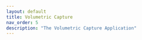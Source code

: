 ```yaml
---
layout: default
title: Volumetric Capture
nav_order: 5
description: "The Volumetric Capture Application"
---
```


<!--

# Volumetric Capture

## Running the application
Once all of the above steps are completed, you can launch the application which is under **volumetric_capture** folder at [Releases](https://github.com/VCL3D/VolumetricCapture/releases) by double clicking **volumetric_capture.exe**.

# Workflow
**TODO**
{: .label .label-red }

# Volumetric Capture Application User-Guide

**First time usage**: Once you have installed all the required software packages:
* [Remote Eye Windows Service](https://github.com/VCL3D/VolumetricCapture/wiki/Remote-Service)
* [Remote Eye Application](https://github.com/VCL3D/VolumetricCapture/wiki/Remote-Service)
* [Device Repository](https://github.com/VCL3D/VolumetricCapture/wiki/Device-Repository)
* [Volumetric Capture](https://github.com/VCL3D/VolumetricCapture/wiki/Volumetric-Capture-Setup)
* [Erlang Programming Language](https://www.erlang.org/)
* [RabbitMQ Message Broker](https://www.rabbitmq.com/)

## 1. Name each Intel RealSense Device and save their intrinsic parameters
* Plug an Intel RealSense device on the Workstation-PC to add the connected device to the device repository.
* Follow instructions on [Device Repository Page](https://github.com/VCL3D/VolumetricCapture/wiki/Device-Repository) to add a device to the Device Repository
* Repeat for all the devices you are going to use.

_If the devices' intrinsic parameters are not saved in the device repository you will not be able to calibrate the system_

## 2. Starting the Volumetric Capture application
* First, make sure that the devices are plugged on the Intel NUCs, and that each NUC mini-PC as well as the Workstation-PC are connected to the Network switch. 
* When you first start the Volumetric Capture application it should connect automatically to the RabbitMQ broker running on the Workstation-PC. If that is not the case, or if RabbitMQ broker runs on a different PC, you can start the application from a command-line with the following arguments:

`
volumetric_capture.exe -b <rabbit_mq_broker_local_ip> -u <rabbit_mq_username> -p <rabbit_mq_password>
`

* The application's GUI when the application starts:
<p align="center"><img src="https://github.com/VCL3D/VolumetricCapture/blob/master/doc/volumetric_capture_2019-01-21_10-33-19.png" alt="accessibility text"></p>

* The GUI is divided in widgets. Each widget is responsible for a different aspect of the application workflow.
<p align="center"><img src="https://github.com/VCL3D/VolumetricCapture/blob/master/doc/vol_cap_wiki_widgets.png" alt="accessibility text"></p>

1. Device Connection Manager Widget

2. Connected Devices Widget

3. Device Parameters Widget

4. Record Widget

5. Workflow Parameters Widget

6. Viewport Control Widget

## Application Workflow
### 1. Connection Manager Widget
When you first start the application, each of the named devices should appear on the **Connection Manager Widget**. From this widget you can connect all of the devices at once, or connect each device separately. In addition, you can modify the devices' connection Profile, or configure which device should be the Master device when using HW sync.

* **Connect** a **device**:

<p align="center"><img src="https://github.com/VCL3D/VolumetricCapture/blob/master/doc/vol_cap_wiki_connection_manager.png" alt="accessibility text"></p>
In order to connect a device you have to select which device to connect by clicking on the checkbox next to that device, and click the "Connect" Button. If you want to connect all of the devices at once, you can click the "Connect All" Button.

* Changing the **Connection Profile**.

<p align="center"><img src="https://github.com/VCL3D/VolumetricCapture/blob/master/doc/vol_cap_wiki_conn_man_profilepng.png" alt="accessibility text"></p>

**Connection Profiles** control the resolution of the color and the depth streams. The available Profiles are the following:

* **RGBD - FHD** -> (color & depth: 1920 x 1080)
* **RGBD - VGA** -> (color & depth: 640 x 480)
* **RGB - FHD, D - FHD / 2** -> (color: 1920 x 1080, depth: 1920 x 1080 resized to 960 x 540)
* **RGB - VGA, D - VGA / 2** -> (color: 640 x 480. depth: depth: 640 x 480 resized to 320 x 240)
* **RGB - FHD, D - FHD / 4** -> (color: 1920 x 1080, depth: 1920 x 1080 resized to 480 x 270)
* **RGB - VGA, D - FHD / 4** -> (color: 640 x 480, depth: 1920 x 1080 resized to 480 x 270)

If you have a slow connection, or if the Network Switch is not unmanaged you can select a Profile with lower resolution than Full HD. The default selected Profile is **RGB - FHD, D - FHD / 4** which has no problems with the recommended Network switch. 

* Set **Master** device for HW device synchronization:

<p align="center"><img src="https://github.com/VCL3D/VolumetricCapture/blob/master/doc/vol_cap_wiki_hw_syncpng.png" alt="accessibility text"></p>

From the drop-down menu next to the "Connect All" Button, you can select which device will be the **Master** device in a Hardware sync scenario. _In order to use the [hardware sync](https://github.com/VCL3D/VolumetricCapture/wiki/Capturer-Setup) feature, you need to have the HW sync cable assembled, and all of the devices connected via the GPIO port which is on the top of the device_.

Finally, when all of the devices are connected, each device viewport as well as the parameters of all the other widgets should appear on screen.

<p align="center"><img src="https://github.com/VCL3D/VolumetricCapture/blob/master/doc/vol_cap_connected.png" alt="accessibility text"></p>

### 3. Connected Devices Widget
The **Connected Devices** Widget, presents the bandwidth used from each connected device. In addition, you can change the corresponding device color, by clicking on each device's color picker.

<p align="center"><img src="https://github.com/VCL3D/VolumetricCapture/blob/master/doc/vol_cap_wiki_cenn_dev_color_pickerpng.png" alt="accessibility text"></p>

### 4. Device Parameters Widget
Experienced users have the ability to modify the parameters of the connected devices, by using the **Device Parameters** Widget. You can modify a specific parameter for all the devices at once, or for each device separately.

<p align="center"><img src="https://github.com/VCL3D/VolumetricCapture/blob/master/doc/vol_cap_wiki_dev_param.png" alt="accessibility text"></p>

The parameters you can modify are:
* Color Exposure
* Color Gain
* Color Brightness
* Color Sharpness
* Color Hue
* Color Saturation
* Maximum Distance (Depth Sensor)
* Depth Exposure
* Depth Gain
* Laser Power
* set/unset Color Auto Exposure
* set/unset Depth Auto Exposure

When modifying device parameters via the main **Device Parameter** Widget, then by default the modification will be applied to all of the connected devices. In order to modify parameters of a specific device, you have to first click on the device (colored buttons at the top of the Device Parameters Widget) 

<p align="center"><img src="https://github.com/VCL3D/VolumetricCapture/blob/master/doc/vol_cap_wiki_sep_dev_param.png" alt="accessibility text"></p>

### 5. Workflow Parameters Widget

More experienced users have also the ability to modify workflow parameters, via the **Workflow Parameters** Widget. From **Workflow Parameters** Widget you can change parameters regarding color, and depth compression, as well as temporal and spatial filter parameters for the depth stream.

<p align="center"><img src="https://github.com/VCL3D/VolumetricCapture/blob/master/doc/vol_cap_wiki_work_params.png" alt="accessibility text"></p>

The parameters you can modify via this widget are the following:
* **Jpeg Compression**: 
    * Quality: Modifies the quality of the color stream compression (higher value means higher quality)
* **Entropy Compression** (Depth stream compression parameters):
    * **Method**: You can choose one of the following entropy compression methods:
        * Blosc
        * Lz4
        * Lz4HC
        * Snappy
        * Zlib
        * Zstd
    * **Level**: The level of compression (higher value means better compression)
    * **Shuffle**: **Byte** or **Bit**
* **Spatial Filter** (Depth Stream Spatial Filter):
    * **Iterations**: Number of iterations
    * **Weight**:
    * **Step**:
    * **Hole Filling**:
* **Temporal Filter** (Depth Stream Temporal Filter):
    * **Weight**:
    * **Step**:
    * **Persistency**:

### 6. Viewport Control Widget

From the **Viewport Control** Widget can modify the main Viewport's parameters, like hide/show the Bounding Box, hide/show the Plane, switch from color per view to colored point cloud etc.

<p align="center"><img src="https://github.com/VCL3D/VolumetricCapture/blob/master/doc/vol_cap_wiki_view_control.png" alt="accessibility text"></p>

### 7. Record Widget

From the **Record Widget** you can record sequences and take snapshot of all the connected devices.
You can select a name for the sequence or the snapshot you are going to capture, by typing the name that you desire in the text-field of each operation (_Record_ or _Snapshot_) and by hitting _Enter_.


<p align="center"><img src="https://github.com/VCL3D/VolumetricCapture/blob/master/doc/vol_cap_wiki_record.png" alt="accessibility text"></p>

<p align="center"><img src="https://github.com/VCL3D/VolumetricCapture/blob/master/doc/vol_cap_wiki_record_names.png" alt="accessibility text"></p>

Then you can hit the "Start" Button to start recording a sequence, or the "Snapshot" Button to save a snapshot. The captured sequences and snapshots are saved in the **Data** folder, in the directory in which the **Volumetric Capture** application is installed.

## System Calibration
We provide an easy calibration method analyzed [here](https://github.com/VCL3D/VolumetricCapture/wiki/Calibration-&-Setup).
In order to calibrate the system you have to assemble the calibration structure and put it in the middle of the capturing space. 
Open "Calibration"->"Configure" to visualize the calibration parameters (set **iterations** to maximum for optimal calibration). Then from the top toolbar you must select "Calibration"->"Capture" in order to capture snapshots of the depth stream. When snapshot capturing is finished, you must select "Calibration"->"Calibrate". The you should wait until the Calibration is finished and hit the "Load Latest" Button on the down-left side of the calibration pop-up.

<p align="center"><img src="https://github.com/VCL3D/VolumetricCapture/blob/master/doc/vol_cap_wiki_calib_cap.png" alt="accessibility text"></p>

<p align="center"><img src="https://github.com/VCL3D/VolumetricCapture/blob/master/doc/vol_cap_wiki_calib_cap_fin.png" alt="accessibility text"></p>

<p align="center"><img src="https://github.com/VCL3D/VolumetricCapture/blob/master/doc/vol_cap_wiki_calib_calib.png" alt="accessibility text"></p>

Once the calibration is finished, you should be able to see the point-cloud of the calibration structure.

## Hardware & Software Synchronization

As mentioned above, you can use the Hardware synchronization feature if you have assembled the synchronization cables, by choosing the **Master** device from the drop-down menu of the **Connection Manager** Widget.

While multi-device hardware synchronization is useful for acquiring synchronized frames on the device side (i.e. every device will acquire a frame at the peak of the master device's signal), the mini-PCs that control each device may not be in sync with the main-PC. 

For this reason and in order to capture synchronized RGB-D sequences, software clock synchronization is useful for computing the offsets between the clocks of the mini-PCs and the main-PC, and synchronize the captured RGB-D sequences.

The Volumetric Capture software provides three PTP-style software synchronization modes, **pyPTP**, **nPTP** and **PTPd**.

* **pyPTP** is an external python compiled executable for calculating the clock offset of every mini-PC to the main-PC.
* **nPTP** is a native implementation of the same functionality as pyPTP.
* **PTPd** is a native implementation that is triggered periodically while the main program runs, updating each mini-PC's offset automatically at each period.

Synchronization is enabled by the **Synchronization** Toolbar menu.

<p align="center"><img src="https://github.com/VCL3D/VolumetricCapture/blob/master/doc/toolbar_sync.png" alt="accessibility text"></p>

The options are the following:
* pyPTP: Runs pyPTP synchronization
* nPTP: Runs native PTP synchronization
* PTPd: Runs continuous nPTP synchronization
* Load Latest: Loads the latest synchronization results
* Configure PTP: Enables PTP parameter configuration

### PTP Configuration
Our PTP synchronization methods compute the average offset of the distributed mini-PC clocks with the main-PC. Through the configuration window you can modify the aggregation window size for nPTP and PTPd, the triggering period for PTPd, while pyPTP is not configurable. You can select which synchronization method you want to configure from the drop-down menu on the PTP configuration window.

You can select which PTP configurations to modify by selecting the corresponding PTP method from the drop-down menu on the PTP-Synchronization Configuration widget.

<p align="center"><img src="https://github.com/VCL3D/VolumetricCapture/blob/master/doc/ptp_settings.png" alt="accessibility text"></p>

<p align="center"><img src="https://github.com/VCL3D/VolumetricCapture/blob/master/doc/nptp_settings.png" alt="accessibility text"></p>

<p align="center"><img src="https://github.com/VCL3D/VolumetricCapture/blob/master/doc/ptpd_settings.png" alt="accessibility text"></p>

### Running PTP synchronization
#### pyPTP
When pyPTP is running (by clicking the corresponding option on the Synchronization menu) a popup will appear on which the synchronization results will be displayed when the synchronization process finishes. You should click the "**Load Latest**" button in order to load the calculated synchronization results.

<p align="center"><img src="https://github.com/VCL3D/VolumetricCapture/blob/master/doc/pyPTP_syncing.png" alt="accessibility text"></p>

<p align="center"><img src="https://github.com/VCL3D/VolumetricCapture/blob/master/doc/pyPTP_load_latest.png" alt="accessibility text"></p>

#### nPTP

When nPTP is running (by clicking the corresponding option on the Synchronization menu) a popup will appear that will inform the user when the process is finished. Again, you should click the "**Load Latest**" button to load the calculated synchronization offsets.

<p align="center"><img src="https://github.com/VCL3D/VolumetricCapture/blob/master/doc/nptp_synchronization.png" alt="accessibility text"></p>

<p align="center"><img src="https://github.com/VCL3D/VolumetricCapture/blob/master/doc/nptp_completed.png" alt="accessibility text"></p>

#### PTPd

When the **PTPd** option is selected from the **Synchronization** menu, a pop-up will appear prompting the user to start the synchronization process.

<p align="center"><img src="https://github.com/VCL3D/VolumetricCapture/blob/master/doc/ptpd_synchronization.png" alt="accessibility text"></p>

Once the user clicks the "**Start**" button the synchronization will start and the calculated clock offsets will be loaded automatically. The calculation of the synchronization offsets will be triggered every 2 seconds by default (a parameter that can be modified from the **PTP-Synchronization Configuration** widget). In order to stop the process, the user must select **PTPd** from the **Synchronization** menu, and click the "**Stop**" button.

<p align="center"><img src="https://github.com/VCL3D/VolumetricCapture/blob/master/doc/ptpd_stop.png" alt="accessibility text"></p>
 
Finally, the user can check if synchronization offsets are loaded for every device from the **Connected Devices** widget where a clock icon will be displayed under every device name if the synchronization offsets are loaded.

<p align="center"><img src="https://github.com/VCL3D/VolumetricCapture/blob/master/doc/sync_connection.png" alt="accessibility text"></p>

# Volumetric Capture Application User-Guide

**First time usage**: Once you have installed all the required software packages:
* [Remote Eye Windows Service](https://github.com/VCL3D/VolumetricCapture/wiki/Remote-Service)
* [Remote Eye Application](https://github.com/VCL3D/VolumetricCapture/wiki/Remote-Service)
* [Device Repository](https://github.com/VCL3D/VolumetricCapture/wiki/%5B4.0%5D-Device-Repository-tool)
* [Volumetric Capture](https://github.com/VCL3D/VolumetricCapture/wiki/Volumetric-Capture-Setup)
* [Erlang Programming Language](https://www.erlang.org/)
* [RabbitMQ Message Broker](https://www.rabbitmq.com/)

## 1. Name each Kinect Azure Device and save their intrinsic parameters
* Plug an Intel Kinect Azuredevice on the Workstation-PC to add the connected device to the device repository.
* Follow instructions on [Device Repository Page](https://github.com/VCL3D/VolumetricCapture/wiki/%5B4.0%5D-Device-Repository-tool) to add a device to the Device Repository
* Repeat for all the devices you are going to use.

_If the devices' intrinsic parameters are not saved in the device repository you will not be able to calibrate the system_

## 2. Starting the Volumetric Capture application
* First, make sure that the devices are plugged on the Intel NUCs, and that each NUC mini-PC as well as the Workstation-PC are connected to the Network switch. 
* When you first start the Volumetric Capture application it should connect automatically to the RabbitMQ broker running on the Workstation-PC. If that is not the case, or if RabbitMQ broker runs on a different PC, you can start the application from a command-line with the following arguments:

`
volumetric_capture.exe -b <rabbit_mq_broker_local_ip> -u <rabbit_mq_username> -p <rabbit_mq_password>
`

* The application's GUI when the application starts:
<p align="center"><img src="https://github.com/VCL3D/VolumetricCapture/blob/master/doc/volumetric_capture_2019-01-21_10-33-19.png" alt="accessibility text"></p>

* The GUI is divided in widgets. Each widget is responsible for a different aspect of the application workflow.
<p align="center"><img src="https://github.com/VCL3D/VolumetricCapture/blob/master/doc/vol_cap_wiki_widgets.png" alt="accessibility text"></p>

1. Device Connection Manager Widget

2. Connected Devices Widget

3. Device Parameters Widget

4. Record Widget

5. Workflow Parameters Widget

6. Viewport Control Widget

## Application Workflow
### 1. Connection Manager Widget
When you first start the application, each of the named devices should appear on the **Connection Manager Widget**. From this widget you can connect all of the devices at once, or connect each device separately. In addition, you can modify the devices' connection Profile, or configure which device should be the Master device when using HW sync.

* **Connect** a **device**:

<p align="center"><img src="https://github.com/VCL3D/VolumetricCapture/blob/master/doc/vol_cap_wiki_connection_manager.png" alt="accessibility text"></p>
In order to connect a device you have to select which device to connect by clicking on the checkbox next to that device, and click the "Connect" Button. If you want to connect all of the devices at once, you can click the "Connect All" Button.

* Changing the **Connection Profile**.

<p align="center"><img src="https://github.com/VCL3D/VolumetricCapture/blob/master/doc/vol_cap_wiki_conn_man_profilepng.png" alt="accessibility text"></p>

**Connection Profiles** control the resolution of the color and the depth streams. The available Profiles are the following:

* **RGBD - FHD** -> (color & depth: 1920 x 1080)
* **RGBD - VGA** -> (color & depth: 640 x 480)
* **RGB - FHD, D - FHD / 2** -> (color: 1920 x 1080, depth: 1920 x 1080 resized to 960 x 540)
* **RGB - VGA, D - VGA / 2** -> (color: 640 x 480. depth: depth: 640 x 480 resized to 320 x 240)
* **RGB - FHD, D - FHD / 4** -> (color: 1920 x 1080, depth: 1920 x 1080 resized to 480 x 270)
* **RGB - VGA, D - FHD / 4** -> (color: 640 x 480, depth: 1920 x 1080 resized to 480 x 270)

If you have a slow connection, or if the Network Switch is not unmanaged you can select a Profile with lower resolution than Full HD. The default selected Profile is **RGB - FHD, D - FHD / 4** which has no problems with the recommended Network switch. 

* Set **Master** device for HW device synchronization:

<p align="center"><img src="https://github.com/VCL3D/VolumetricCapture/blob/master/doc/vol_cap_wiki_hw_syncpng.png" alt="accessibility text"></p>

From the drop-down menu next to the "Connect All" Button, you can select which device will be the **Master** device in a Hardware sync scenario. _In order to use the [hardware sync](https://github.com/VCL3D/VolumetricCapture/wiki/Capturer-Setup) feature, you need to have the HW sync cable assembled, and all of the devices connected via the GPIO port which is on the top of the device_.

Finally, when all of the devices are connected, each device viewport as well as the parameters of all the other widgets should appear on screen.

<p align="center"><img src="https://github.com/VCL3D/VolumetricCapture/blob/master/doc/vol_cap_connected.png" alt="accessibility text"></p>

### 3. Connected Devices Widget
The **Connected Devices** Widget, presents the bandwidth used from each connected device. In addition, you can change the corresponding device color, by clicking on each device's color picker.

<p align="center"><img src="https://github.com/VCL3D/VolumetricCapture/blob/master/doc/vol_cap_wiki_cenn_dev_color_pickerpng.png" alt="accessibility text"></p>


### 4. Viewport Control Widget

From the **Viewport Control** Widget can modify the main Viewport's parameters, like hide/show the Bounding Box, hide/show the Plane, switch from color per view to colored point cloud etc.

<p align="center"><img src="https://github.com/VCL3D/VolumetricCapture/blob/master/doc/vol_cap_wiki_view_control.png" alt="accessibility text"></p>

### 5. Record Widget

From the **Record Widget** you can record sequences and take snapshot of all the connected devices.
You can select a name for the sequence or the snapshot you are going to capture, by typing the name that you desire in the text-field of each operation (_Record_ or _Snapshot_) and by hitting _Enter_.


<p align="center"><img src="https://github.com/VCL3D/VolumetricCapture/blob/master/doc/vol_cap_wiki_record.png" alt="accessibility text"></p>

<p align="center"><img src="https://github.com/VCL3D/VolumetricCapture/blob/master/doc/vol_cap_wiki_record_names.png" alt="accessibility text"></p>

Then you can hit the "Start" Button to start recording a sequence, or the "Snapshot" Button to save a snapshot. The captured sequences and snapshots are saved in the **Data** folder, in the directory in which the **Volumetric Capture** application is installed.

## System Calibration
We provide an easy calibration method analyzed [here](https://github.com/VCL3D/VolumetricCapture/wiki/Calibration-&-Setup-for-Kinect-Azure).
In order to calibrate the system you have to assemble the calibration structure and put it in the middle of the capturing space. 
Open "Calibration"->"Configure" to visualize the calibration parameters (set **iterations** to maximum for optimal calibration). Then from the top toolbar you must select "Calibration"->"Capture" in order to capture snapshots of the depth stream. When snapshot capturing is finished, you must select "Calibration"->"Calibrate". The you should wait until the Calibration is finished and hit the "Load Latest" Button on the down-left side of the calibration pop-up.

<p align="center"><img src="https://github.com/VCL3D/VolumetricCapture/blob/master/doc/vol_cap_wiki_calib_cap.png" alt="accessibility text"></p>

<p align="center"><img src="https://github.com/VCL3D/VolumetricCapture/blob/master/doc/vol_cap_wiki_calib_cap_fin.png" alt="accessibility text"></p>

<p align="center"><img src="https://github.com/VCL3D/VolumetricCapture/blob/master/doc/vol_cap_wiki_calib_calib.png" alt="accessibility text"></p>

Once the calibration is finished, you should be able to see the point-cloud of the calibration structure.

## Hardware & Software Synchronization

As mentioned above, you can use the Hardware synchronization feature if you have assembled the synchronization cables, by choosing the **Master** device from the drop-down menu of the **Connection Manager** Widget.

While multi-device hardware synchronization is useful for acquiring synchronized frames on the device side (i.e. every device will acquire a frame at the peak of the master device's signal), the mini-PCs that control each device may not be in sync with the main-PC. 

For this reason and in order to capture synchronized RGB-D sequences, software clock synchronization is useful for computing the offsets between the clocks of the mini-PCs and the main-PC, and synchronize the captured RGB-D sequences.

The Volumetric Capture software provides three PTP-style software synchronization modes, **pyPTP**, **nPTP** and **PTPd**.

* **pyPTP** is an external python compiled executable for calculating the clock offset of every mini-PC to the main-PC.
* **nPTP** is a native implementation of the same functionality as pyPTP.
* **PTPd** is a native implementation that is triggered periodically while the main program runs, updating each mini-PC's offset automatically at each period.

Synchronization is enabled by the **Synchronization** Toolbar menu.

<p align="center"><img src="https://github.com/VCL3D/VolumetricCapture/blob/master/doc/toolbar_sync.png" alt="accessibility text"></p>

The options are the following:
* pyPTP: Runs pyPTP synchronization
* nPTP: Runs native PTP synchronization
* PTPd: Runs continuous nPTP synchronization
* Load Latest: Loads the latest synchronization results
* Configure PTP: Enables PTP parameter configuration

### PTP Configuration
Our PTP synchronization methods compute the average offset of the distributed mini-PC clocks with the main-PC. Through the configuration window you can modify the aggregation window size for nPTP and PTPd, the triggering period for PTPd, while pyPTP is not configurable. You can select which synchronization method you want to configure from the drop-down menu on the PTP configuration window.

You can select which PTP configurations to modify by selecting the corresponding PTP method from the drop-down menu on the PTP-Synchronization Configuration widget.

<p align="center"><img src="https://github.com/VCL3D/VolumetricCapture/blob/master/doc/ptp_settings.png" alt="accessibility text"></p>

<p align="center"><img src="https://github.com/VCL3D/VolumetricCapture/blob/master/doc/nptp_settings.png" alt="accessibility text"></p>

<p align="center"><img src="https://github.com/VCL3D/VolumetricCapture/blob/master/doc/ptpd_settings.png" alt="accessibility text"></p>

### Running PTP synchronization
#### pyPTP
When pyPTP is running (by clicking the corresponding option on the Synchronization menu) a popup will appear on which the synchronization results will be displayed when the synchronization process finishes. You should click the "**Load Latest**" button in order to load the calculated synchronization results.

<p align="center"><img src="https://github.com/VCL3D/VolumetricCapture/blob/master/doc/pyPTP_syncing.png" alt="accessibility text"></p>

<p align="center"><img src="https://github.com/VCL3D/VolumetricCapture/blob/master/doc/pyPTP_load_latest.png" alt="accessibility text"></p>

#### nPTP

When nPTP is running (by clicking the corresponding option on the Synchronization menu) a popup will appear that will inform the user when the process is finished. Again, you should click the "**Load Latest**" button to load the calculated synchronization offsets.

<p align="center"><img src="https://github.com/VCL3D/VolumetricCapture/blob/master/doc/nptp_synchronization.png" alt="accessibility text"></p>

<p align="center"><img src="https://github.com/VCL3D/VolumetricCapture/blob/master/doc/nptp_completed.png" alt="accessibility text"></p>

#### PTPd

When the **PTPd** option is selected from the **Synchronization** menu, a pop-up will appear prompting the user to start the synchronization process.

<p align="center"><img src="https://github.com/VCL3D/VolumetricCapture/blob/master/doc/ptpd_synchronization.png" alt="accessibility text"></p>

Once the user clicks the "**Start**" button the synchronization will start and the calculated clock offsets will be loaded automatically. The calculation of the synchronization offsets will be triggered every 2 seconds by default (a parameter that can be modified from the **PTP-Synchronization Configuration** widget). In order to stop the process, the user must select **PTPd** from the **Synchronization** menu, and click the "**Stop**" button.

<p align="center"><img src="https://github.com/VCL3D/VolumetricCapture/blob/master/doc/ptpd_stop.png" alt="accessibility text"></p>
 
Finally, the user can check if synchronization offsets are loaded for every device from the **Connected Devices** widget where a clock icon will be displayed under every device name if the synchronization offsets are loaded.

<p align="center"><img src="https://github.com/VCL3D/VolumetricCapture/blob/master/doc/sync_connection.png" alt="accessibility text"></p>

-->